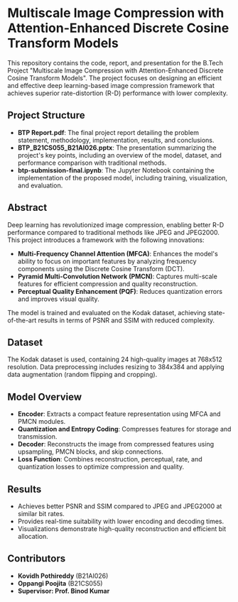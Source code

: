 # Multiscale Image Compression with Attention-Enhanced Discrete Cosine Transform Models

This repository contains the code, report, and presentation for the B.Tech Project "Multiscale Image Compression with Attention-Enhanced Discrete Cosine Transform Models". The project focuses on designing an efficient and effective deep learning-based image compression framework that achieves superior rate-distortion (R-D) performance with lower complexity.

## Project Structure
- **BTP Report.pdf**: The final project report detailing the problem statement, methodology, implementation, results, and conclusions.
- **BTP_B21CS055_B21AI026.pptx**: The presentation summarizing the project's key points, including an overview of the model, dataset, and performance comparison with traditional methods.
- **btp-submission-final.ipynb**: The Jupyter Notebook containing the implementation of the proposed model, including training, visualization, and evaluation.

## Abstract
Deep learning has revolutionized image compression, enabling better R-D performance compared to traditional methods like JPEG and JPEG2000. This project introduces a framework with the following innovations:

- **Multi-Frequency Channel Attention (MFCA)**: Enhances the model's ability to focus on important features by analyzing frequency components using the Discrete Cosine Transform (DCT).
- **Pyramid Multi-Convolution Network (PMCN)**: Captures multi-scale features for efficient compression and quality reconstruction.
- **Perceptual Quality Enhancement (PQF)**: Reduces quantization errors and improves visual quality.

The model is trained and evaluated on the Kodak dataset, achieving state-of-the-art results in terms of PSNR and SSIM with reduced complexity.

## Dataset
The Kodak dataset is used, containing 24 high-quality images at 768x512 resolution. Data preprocessing includes resizing to 384x384 and applying data augmentation (random flipping and cropping).

## Model Overview
- **Encoder**: Extracts a compact feature representation using MFCA and PMCN modules.
- **Quantization and Entropy Coding**: Compresses features for storage and transmission.
- **Decoder**: Reconstructs the image from compressed features using upsampling, PMCN blocks, and skip connections.
- **Loss Function**: Combines reconstruction, perceptual, rate, and quantization losses to optimize compression and quality.

## Results
- Achieves better PSNR and SSIM compared to JPEG and JPEG2000 at similar bit rates.
- Provides real-time suitability with lower encoding and decoding times.
- Visualizations demonstrate high-quality reconstruction and efficient bit allocation.

## Contributors
- **Kovidh Pothireddy** (B21AI026)
- **Oppangi Poojita** (B21CS055)
- **Supervisor: Prof. Binod Kumar**
